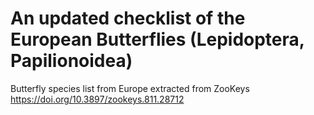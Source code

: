 # An updated checklist of the European Butterflies (Lepidoptera, Papilionoidea)
Butterfly species list from Europe extracted from ZooKeys https://doi.org/10.3897/zookeys.811.28712
